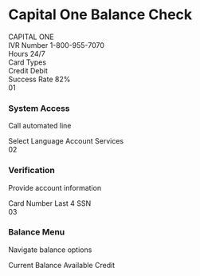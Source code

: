 # Capital One Balance Check

<div class="guide-container">
  <div class="cyber-grid"></div>
  <div class="guide-header">
    <div class="neon-text" data-text="CAPITAL ONE">CAPITAL ONE</div>
    <div class="cyber-line"></div>
  </div>

  <div class="guide-info">
    <AccordionItem type="cyber" title="Bank Information" icon="🏦" status="ACTIVE">
      <div class="info-grid">
        <div class="info-item">
          <span class="label">IVR Number</span>
          <span class="value">1-800-955-7070</span>
        </div>
        <div class="info-item">
          <span class="label">Hours</span>
          <span class="value">24/7</span>
        </div>
        <div class="info-item">
          <span class="label">Card Types</span>
          <div class="tags">
            <span class="tag">Credit</span>
            <span class="tag">Debit</span>
          </div>
        </div>
        <div class="info-item">
          <span class="label">Success Rate</span>
          <span class="value">82%</span>
        </div>
      </div>
    </AccordionItem>
  </div>

  <div class="guide-content">
    <AccordionItem type="neon" title="IVR Flow" icon="📱" status="VERIFIED">
      <div class="steps">
        <div class="step">
          <div class="step-number">01</div>
          <div class="step-content">
            <h3>System Access</h3>
            <p>Call automated line</p>
            <div class="step-notes">
              <span class="note">Select Language</span>
              <span class="note">Account Services</span>
            </div>
          </div>
        </div>
        <div class="step">
          <div class="step-number">02</div>
          <div class="step-content">
            <h3>Verification</h3>
            <p>Provide account information</p>
            <div class="step-notes">
              <span class="note">Card Number</span>
              <span class="note">Last 4 SSN</span>
            </div>
          </div>
        </div>
        <div class="step">
          <div class="step-number">03</div>
          <div class="step-content">
            <h3>Balance Menu</h3>
            <p>Navigate balance options</p>
            <div class="step-notes">
              <span class="note">Current Balance</span>
              <span class="note">Available Credit</span>
            </div>
          </div>
        </div>
      </div>
    </AccordionItem>
  </div>

  <SecurityNotice type="security" />
  <SecurityNotice type="legal" />
</div>

<style>
/* Same styles as chase.md */
</style>